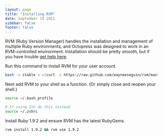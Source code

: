 ```yaml
---
layout: page
title: "Installing RVM"
date: September 19 2011
sidebar: false
footer: false
---
```


RVM (Ruby Version Manager) handles the installation and management of multiple Ruby environments, and Octopress was designed to work in an RVM-controlled environment.
Installation should be pretty smooth, but if you have trouble [get help here](https://rvm.beginrescueend.com/support/).

Run this command to install RVM for your user account.

```sh
bash -s stable < <(curl -s https://raw.github.com/wayneeseguin/rvm/master/binscripts/rvm-installer)
```

Next add RVM to your shell as a function. (Or simply close and reopen your shell.)

```sh
source ~/.bash_profile

# If using Zsh do this instead
source ~/.zshrc
```

Install Ruby 1.9.2 and ensure RVM has the latest RubyGems.

```sh
rvm install 1.9.2 && rvm use 1.9.2
```
